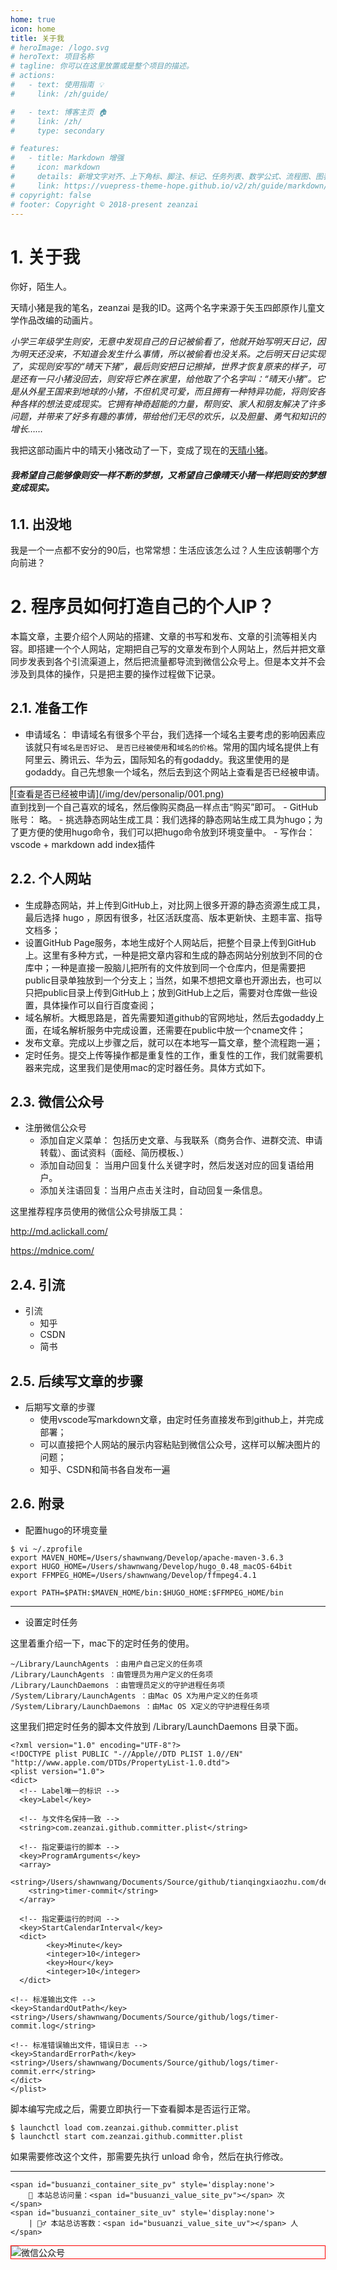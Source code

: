 ```yaml
---
home: true
icon: home
title: 关于我
# heroImage: /logo.svg
# heroText: 项目名称
# tagline: 你可以在这里放置或是整个项目的描述。
# actions:
#   - text: 使用指南 💡
#     link: /zh/guide/

#   - text: 博客主页 🏠
#     link: /zh/
#     type: secondary

# features:
#   - title: Markdown 增强
#     icon: markdown
#     details: 新增文字对齐、上下角标、脚注、标记、任务列表、数学公式、流程图、图表与幻灯片支持
#     link: https://vuepress-theme-hope.github.io/v2/zh/guide/markdown/
# copyright: false
# footer: Copyright © 2018-present zeanzai
---
```


# 1. 关于我

你好，陌生人。

天晴小猪是我的笔名，zeanzai 是我的ID。这两个名字来源于矢玉四郎原作儿童文学作品改编的动画片。

*小学三年级学生则安，无意中发现自己的日记被偷看了，他就开始写明天日记，因为明天还没来，不知道会发生什么事情，所以被偷看也没关系。之后明天日记实现了，实现则安写的“晴天下猪”，最后则安把日记擦掉，世界才恢复原来的样子，可是还有一只小猪没回去，则安将它养在家里，给他取了个名字叫：“晴天小猪”。它是从外星王国来到地球的小猪，不但机灵可爱，而且拥有一种特异功能，将则安各种各样的想法变成现实。它拥有神奇超能的力量，帮则安、家人和朋友解决了许多问题，并带来了好多有趣的事情，带给他们无尽的欢乐，以及胆量、勇气和知识的增长……*

我把这部动画片中的晴天小猪改动了一下，变成了现在的[天晴小猪](https://tianqingxiaozhu.com)。

**<h6>我希望自己能够像则安一样不断的梦想，又希望自己像晴天小猪一样把则安的梦想变成现实。</h6>**


## 1.1. 出没地

我是一个一点都不安分的90后，也常常想：生活应该怎么过？人生应该朝哪个方向前进？


# 2. 程序员如何打造自己的个人IP？


本篇文章，主要介绍个人网站的搭建、文章的书写和发布、文章的引流等相关内容。即搭建一个个人网站，定期把自己写的文章发布到个人网站上，然后并把文章同步发表到各个引流渠道上，然后把流量都导流到微信公众号上。但是本文并不会涉及到具体的操作，只是把主要的操作过程做下记录。

## 2.1. 准备工作

- 申请域名： 申请域名有很多个平台，我们选择一个域名主要考虑的影响因素应该就只有`域名是否好记`、 `是否已经被使用`和`域名的价格`。常用的国内域名提供上有阿里云、腾讯云、华为云，国际知名的有godaddy。我这里使用的是godaddy。自己先想象一个域名，然后去到这个网站上查看是否已经被申请。
<div style="border:1px solid black">![查看是否已经被申请](/img/dev/personalip/001.png)</div>
直到找到一个自己喜欢的域名，然后像购买商品一样点击“购买”即可。
- GitHub账号： 略。
- 挑选静态网站生成工具：我们选择的静态网站生成工具为hugo；为了更方便的使用hugo命令，我们可以把hugo命令放到环境变量中。
- 写作台： vscode + markdown add index插件

## 2.2. 个人网站

- 生成静态网站，并上传到GitHub上，对比网上很多开源的静态资源生成工具，最后选择 hugo ，原因有很多，社区活跃度高、版本更新快、主题丰富、指导文档多；
- 设置GitHub Page服务，本地生成好个人网站后，把整个目录上传到GitHub上。这里有多种方式，一种是把文章内容和生成的静态网站分别放到不同的仓库中；一种是直接一股脑儿把所有的文件放到同一个仓库内，但是需要把public目录单独放到一个分支上；当然，如果不想把文章也开源出去，也可以只把public目录上传到GitHub上；放到GitHub上之后，需要对仓库做一些设置，具体操作可以自行百度查阅；
- 域名解析。大概思路是，首先需要知道github的官网地址，然后去godaddy上面，在域名解析服务中完成设置，还需要在public中放一个cname文件；
- 发布文章。完成以上步骤之后，就可以在本地写一篇文章，整个流程跑一遍；
- 定时任务。提交上传等操作都是重复性的工作，重复性的工作，我们就需要机器来完成，这里我们是使用mac的定时器任务。具体方式如下。


## 2.3. 微信公众号

- 注册微信公众号
  - 添加自定义菜单： 包括历史文章、与我联系（商务合作、进群交流、申请转载）、面试资料（面经、简历模板、）
  - 添加自动回复： 当用户回复什么关键字时，然后发送对应的回复语给用户。
  - 添加关注语回复：当用户点击关注时，自动回复一条信息。

这里推荐程序员使用的微信公众号排版工具：

http://md.aclickall.com/

https://mdnice.com/

## 2.4. 引流

- 引流
  - 知乎
  - CSDN
  - 简书



## 2.5. 后续写文章的步骤

- 后期写文章的步骤
  - 使用vscode写markdown文章，由定时任务直接发布到github上，并完成部署；
  - 可以直接把个人网站的展示内容粘贴到微信公众号，这样可以解决图片的问题；
  - 知乎、CSDN和简书各自发布一遍



## 2.6. 附录

- 配置hugo的环境变量

```
$ vi ~/.zprofile
export MAVEN_HOME=/Users/shawnwang/Develop/apache-maven-3.6.3
export HUGO_HOME=/Users/shawnwang/Develop/hugo_0.48_macOS-64bit
export FFMPEG_HOME=/Users/shawnwang/Develop/ffmpeg4.4.1

export PATH=$PATH:$MAVEN_HOME/bin:$HUGO_HOME:$FFMPEG_HOME/bin
```

---

- 设置定时任务

这里着重介绍一下，mac下的定时任务的使用。

```
~/Library/LaunchAgents ：由用户自己定义的任务项
/Library/LaunchAgents ：由管理员为用户定义的任务项
/Library/LaunchDaemons ：由管理员定义的守护进程任务项
/System/Library/LaunchAgents ：由Mac OS X为用户定义的任务项
/System/Library/LaunchDaemons ：由Mac OS X定义的守护进程任务项
```

这里我们把定时任务的脚本文件放到 /Library/LaunchDaemons 目录下面。

```
<?xml version="1.0" encoding="UTF-8"?>
<!DOCTYPE plist PUBLIC "-//Apple//DTD PLIST 1.0//EN" "http://www.apple.com/DTDs/PropertyList-1.0.dtd">
<plist version="1.0">
<dict>
  <!-- Label唯一的标识 -->
  <key>Label</key>

  <!-- 与文件名保持一致 -->
  <string>com.zeanzai.github.committer.plist</string>

  <!-- 指定要运行的脚本 -->
  <key>ProgramArguments</key>
  <array>
    <string>/Users/shawnwang/Documents/Source/github/tianqingxiaozhu.com/deploy.sh</string>
    <string>timer-commit</string>
  </array>
  
  <!-- 指定要运行的时间 -->
  <key>StartCalendarInterval</key>
  <dict>
        <key>Minute</key>
        <integer>10</integer>
        <key>Hour</key>
        <integer>10</integer>
  </dict>

<!-- 标准输出文件 -->
<key>StandardOutPath</key>
<string>/Users/shawnwang/Documents/Source/github/logs/timer-commit.log</string>

<!-- 标准错误输出文件，错误日志 -->
<key>StandardErrorPath</key>
<string>/Users/shawnwang/Documents/Source/github/logs/timer-commit.err</string>
</dict>
</plist>
```


脚本编写完成之后，需要立即执行一下查看脚本是否运行正常。

```
$ launchctl load com.zeanzai.github.committer.plist
$ launchctl start com.zeanzai.github.committer.plist
```

如果需要修改这个文件，那需要先执行 unload 命令，然后在执行修改。

---


```
<span id="busuanzi_container_site_pv" style='display:none'>
    👀 本站总访问量：<span id="busuanzi_value_site_pv"></span> 次
</span>
<span id="busuanzi_container_site_uv" style='display:none'>
    | 🚴‍♂️ 本站总访客数：<span id="busuanzi_value_site_uv"></span> 人
</span>
```










<img style="border:1px red solid; display:block; margin:0 auto;" :src="$withBase('/qrcode.jpg')" alt="微信公众号" />
